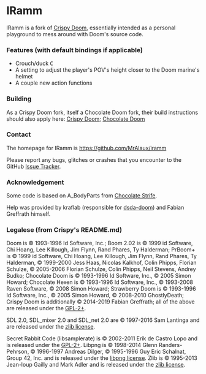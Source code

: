 # IRamm

IRamm is a fork of [Crispy Doom](https://www.chocolate-doom.org/wiki/index.php/Crispy_Doom), essentially intended as a personal playground to mess around with Doom's source code.

### Features (with default bindings if applicable)

 * Crouch/duck <kbd>C</kbd>
 * A setting to adjust the player's POV's height closer to the Doom marine's helmet
 * A couple new action functions

### Building

As a Crispy Doom fork, itself a Chocolate Doom fork, their build instructions should also apply here: [Crispy Doom](https://github.com/fabiangreffrath/crispy-doom/wiki/Building-on-Windows); [Chocolate Doom](https://www.chocolate-doom.org/wiki/index.php/Building_Chocolate_Doom_on_Windows)

### Contact

The homepage for IRamm is https://github.com/MrAlaux/iramm

Please report any bugs, glitches or crashes that you encounter to the GitHub [Issue Tracker](https://github.com/MrAlaux/iramm/issues).

### Acknowledgement

Some code is based on A_BodyParts from [Chocolate Strife](https://github.com/chocolate-doom/chocolate-doom/blob/master/src/strife).

Help was provided by kraflab (responsible for [dsda-doom](https://github.com/kraflab/dsda-doom)) and Fabian Greffrath himself.

### Legalese (from Crispy's README.md)

Doom is © 1993-1996 Id Software, Inc.; 
Boom 2.02 is © 1999 id Software, Chi Hoang, Lee Killough, Jim Flynn, Rand Phares, Ty Halderman;
PrBoom+ is © 1999 id Software, Chi Hoang, Lee Killough, Jim Flynn, Rand Phares, Ty Halderman,
© 1999-2000 Jess Haas, Nicolas Kalkhof, Colin Phipps, Florian Schulze,
© 2005-2006 Florian Schulze, Colin Phipps, Neil Stevens, Andrey Budko;
Chocolate Doom is © 1993-1996 Id Software, Inc., © 2005 Simon Howard; 
Chocolate Hexen is © 1993-1996 Id Software, Inc., © 1993-2008 Raven Software, © 2008 Simon Howard;
Strawberry Doom is © 1993-1996 Id Software, Inc., © 2005 Simon Howard, © 2008-2010 GhostlyDeath; 
Crispy Doom is additionally © 2014-2019 Fabian Greffrath;
all of the above are released under the [GPL-2+](https://www.gnu.org/licenses/gpl-2.0.html).

SDL 2.0, SDL_mixer 2.0 and SDL_net 2.0 are © 1997-2016 Sam Lantinga and are released under the [zlib license](http://www.gzip.org/zlib/zlib_license.html).

Secret Rabbit Code (libsamplerate) is © 2002-2011 Erik de Castro Lopo and is released under the [GPL-2+](http://www.gnu.org/licenses/gpl-2.0.html).
Libpng is © 1998-2014 Glenn Randers-Pehrson, © 1996-1997 Andreas Dilger, © 1995-1996 Guy Eric Schalnat, Group 42, Inc. and is released under the [libpng license](http://www.libpng.org/pub/png/src/libpng-LICENSE.txt).
Zlib is © 1995-2013 Jean-loup Gailly and Mark Adler and is released under the [zlib license](http://www.zlib.net/zlib_license.html).
